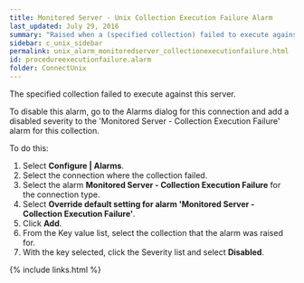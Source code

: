 ```yaml
---
title: ﻿Monitored Server - Unix Collection Execution Failure Alarm
last_updated: July 29, 2016
summary: "Raised when a (specified collection) failed to execute against the server."
sidebar: c_unix_sidebar
permalink: unix_alarm_monitoredserver_collectionexecutionfailure.html
id: procedureexecutionfailure.alarm
folder: ConnectUnix
---
```



<p>The specified collection failed to execute against this server. </p>
<p>To disable this alarm, go to the Alarms dialog for this connection and add a disabled severity to the 'Monitored Server - Collection Execution Failure' alarm for this collection.</p>
<p>To do this:</p>
<ol>
    <li>Select <b>Configure | Alarms</b>.</li>
    <li>Select the connection where the collection failed.</li>
    <li>Select the alarm <strong>Monitored Server - Collection Execution Failure</strong> for the connection type.</li>
    <li>Select <strong>Override default setting for alarm 'Monitored Server - Collection Execution Failure'</strong>.</li>
    <li>Click <strong>Add</strong>.</li>
    <li>From the Key value list, select the collection that the alarm was raised for.</li>
    <li>With the key selected, click the Severity list and select <strong>Disabled</strong>.</li>
</ol>

{% include links.html %}
